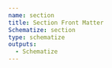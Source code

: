 ```yaml
---
name: section
title: Section Front Matter
Schematize: section
type: schematize
outputs:
  - Schematize
---
```

